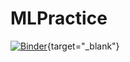 # MLPractice

[![Binder](https://mybinder.org/badge_logo.svg)](https://mybinder.org/v2/gh/parth-trivedi-pgsl/MLBinderNotebooks/main){target="_blank"}
